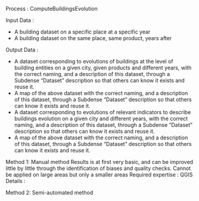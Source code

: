 Process : ComputeBuildingsEvolution 

Input Data :
*	A building dataset on a specific place at a specific year
*	A building dataset on the same place, same product, years after 

Output Data : 
*	A dataset corresponding to evolutions of buildings at the level of building entities on a given city, given products and different years, with the correct naming, and a description of this dataset, through a Subdense “Dataset” description so that others can know it exists and reuse it. 
*	A map of the above dataset with the correct naming, and a description of this dataset, through a Subdense “Dataset” description so that others can know it exists and reuse it.
*	A dataset corresponding to evolutions of relevant indicators to describe buildings evolution on a given city and different years, with the correct naming, and a description of this dataset, through a Subdense “Dataset” description so that others can know it exists and reuse it.
*	A map of the above dataset with the correct naming, and a description of this dataset, through a Subdense “Dataset” description so that others can know it exists and reuse it.

Method 1: Manual method
Results is at first very basic, and can be improved little by little through the identification of biases and quality checks.
Cannot be applied on large areas but only a smaller areas
Required expertise : QGIS
Details : 

Method 2: Semi-automated method

